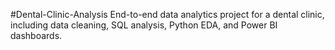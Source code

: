#Dental-Clinic-Analysis
End-to-end data analytics project for a dental clinic, including data cleaning, SQL analysis, Python EDA, and Power BI dashboards.

